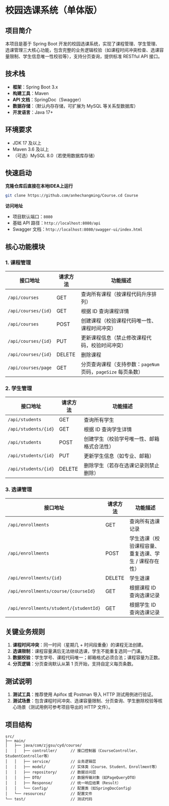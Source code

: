 # 校园选课系统（单体版）

## 项目简介
本项目是基于 Spring Boot 开发的校园选课系统，实现了课程管理、学生管理、选课管理三大核心功能，包含完整的业务逻辑校验（如课程时间冲突检查、选课容量限制、学生信息唯一性校验等），支持分页查询，提供标准 RESTful API 接口。

## 技术栈
- **框架**：Spring Boot 3.x
- **构建工具**：Maven
- **API 文档**：SpringDoc（Swagger）
- **数据存储**：（默认内存存储，可扩展为 MySQL 等关系型数据库）
- **开发语言**：Java 17+

## 环境要求
- JDK 17 及以上
- Maven 3.6 及以上
- （可选）MySQL 8.0（若使用数据库存储）

## 快速启动
**克隆仓库后直接在本地IDEA上运行**

```bash
git clone https://github.com/anhechangming/Course.cd Course
```

**访问地址**

- 项目默认端口：`8080`
- 基础 API 路径：`http://localhost:8080/api`
- Swagger 文档：`http://localhost:8080/swagger-ui/index.html`

## 核心功能模块

### 1. 课程管理

| 接口地址            | 请求方法 | 功能描述                                                     |
| ------------------- | -------- | ------------------------------------------------------------ |
| `/api/courses`      | GET      | 查询所有课程（按课程代码升序排列）                           |
| `/api/courses/{id}` | GET      | 根据 ID 查询课程详情                                         |
| `/api/courses`      | POST     | 创建课程（校验课程代码唯一性、课程时间冲突）                 |
| `/api/courses/{id}` | PUT      | 更新课程信息（禁止修改课程代码，校验时间冲突）               |
| `/api/courses/{id}` | DELETE   | 删除课程                                                     |
| `/api/courses/page` | GET      | 分页查询课程（支持参数：`pageNum` 页码，`pageSize` 每页条数） |

### 2. 学生管理

| 接口地址             | 请求方法 | 功能描述                                   |
| -------------------- | -------- | ------------------------------------------ |
| `/api/students`      | GET      | 查询所有学生                               |
| `/api/students/{id}` | GET      | 根据 ID 查询学生详情                       |
| `/api/students`      | POST     | 创建学生（校验学号唯一性、邮箱格式合法性） |
| `/api/students/{id}` | PUT      | 更新学生信息（如专业、邮箱）               |
| `/api/students/{id}` | DELETE   | 删除学生（若存在选课记录则禁止删除）       |

### 3. 选课管理

| 接口地址                               | 请求方法 | 功能描述                                              |
| -------------------------------------- | -------- | ----------------------------------------------------- |
| `/api/enrollments`                     | GET      | 查询所有选课记录                                      |
| `/api/enrollments`                     | POST     | 学生选课（校验课程容量、重复选课、学生 / 课程存在性） |
| `/api/enrollments/{id}`                | DELETE   | 学生退课                                              |
| `/api/enrollments/course/{courseId}`   | GET      | 根据课程 ID 查询选课记录                              |
| `/api/enrollments/student/{studentId}` | GET      | 根据学生 ID 查询选课记录                              |

## 关键业务规则

1. **课程时间冲突**：同一时间（星期几 + 时间段重叠）的课程无法创建。
2. **选课限制**：课程容量满后无法继续选课，学生不能重复选同一门课。
3. **数据校验**：学生学号、课程代码唯一；邮箱格式必须合法；课程容量为正数。
4. **分页逻辑**：分页查询默认从第 1 页开始，支持自定义每页条数。

## 测试说明

1. **测试工具**：推荐使用 Apifox 或 Postman 导入 HTTP 测试用例进行验证。
2. **测试场景**：包含课程时间冲突、选课容量限制、分页查询、学生删除校验等核心场景（测试用例可参考项目导出的 HTTP 文件）。

## 项目结构

```plaintext
src/
├── main/
│   ├── java/com/zjgsu/cyd/course/
│   │   ├── controller/      // 接口控制器（CourseController、StudentController等）
│   │   ├── service/         // 业务逻辑层
│   │   ├── model/           // 实体类（Course、Student、Enrollment等）
│   │   ├── repository/      // 数据访问层
│   │   ├── DTO/             // 数据传输对象（如PageQueryDTO）
│   │   ├── Response/        // 统一响应结果（Result）
│   │   └── Config/          // 配置类（如SpringDocConfig）
│   └── resources/           // 配置文件
└── test/                    // 测试代码
```
